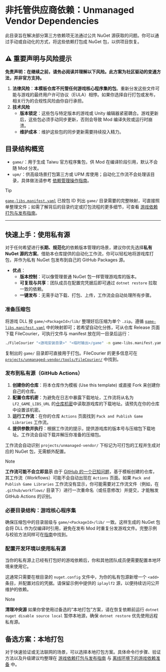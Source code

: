 # 非托管供应商依赖：Unmanaged Vendor Dependencies

此目录旨在解决部分第三方依赖项无法通过公共 NuGet 源获取的问题。你可以通过手动或自动化的方式，将这些依赖打包成 NuGet 包，以供项目恢复。

## ⚠️ 重要声明与风险提示

**免责声明：在继续之前，请务必阅读并理解以下风险。此方案为社区驱动的变通方法，并非官方支持。**

1. **法律风险**：**本模板仓库不托管任何游戏核心程序集的包**。重新分发这些文件可能与游戏的最终用户许可协议（EULA）相悖。如果你选择自行打包或发布，相关行为的合规性风险由你自行承担。
2. **技术风险**
    - **版本锁定**：这些包与特定版本的游戏或 Unity 编辑器紧密耦合。游戏更新后，这些包必须手动同步更新，否则会导致 Mod 编译失败或运行时崩溃。
    - **维护成本**：维护这些包的同步更新需要持续投入精力。

## 目录结构概览

- `game/`：用于生成 Taiwu 官方程序集包，供 Mod 在编译阶段引用，默认不会随 Mod 分发。
- `upm/`：供高级场景打包第三方或 UPM 库使用；自动化工作流不会处理该目录，具体做法请参考 [依赖管理操作指南](../../docs/how-to/dependency-management.md)。

> [!TIP]
> [`game-libs.manifest.yaml`](game/game-libs.manifest.yaml) 已按包 ID 列出 `game/` 目录需要的完整映射，可直接照单整理文件；如需了解背后的目录约定或打包流程的更多细节，可查看 [游戏依赖打包与发布指南](../../docs/how-to/game-lib-packaging.md)。

---

## 快速上手：使用私有源

对于任何希望进行**长期、规范化**的依赖版本管理的场景，建议你优先选择**私有 NuGet 源的方案**。借助本仓库提供的自动化工作流，你可以轻松地将游戏库打包，并作为私有 NuGet 包发布到自己的 GitHub Packages 源。

- **优点**：
  - **版本控制**：可以像管理普通 NuGet 包一样管理游戏库的版本。
  - **可复现与共享**：团队成员在配置完凭据后即可通过 `dotnet restore` 拉取一致的依赖。
  - **一键发布**：无需手动下载、打包、上传，工作流会自动处理所有步骤。

### 准备压缩包

将游戏 DLL 按 `game/<PackageId>/lib/` 整理好后压缩为单个 `.zip`。遵循 [`game-libs.manifest.yaml`](game/game-libs.manifest.yaml) 中的映射即可；若希望自动化分拣，可从仓库 Release 页面下载 FileCourier，可执行文件与 manifest 放在同一目录后运行：

```bash
./FileCourier "<游戏安装目录>" "<临时输出>/game" -m game-libs.manifest.yaml
```

复制出的 `game/` 目录即可直接用于打包。FileCourier 的更多信息可在 [`projects/unmanaged-vendor/tools/FileCourier/`](tools/FileCourier/) 中找到。

### 发布到私有源（GitHub Actions）

1. **创建你的仓库**：将本仓库作为模板 (Use this template) 或直接 Fork 来创建你自己的仓库。
2. **配置仓库机密**：为避免在日志中暴露下载地址，工作流将从名为 `LF2_GAME_LIBS_URL` 的[仓库机密](https://docs.github.com/zh/actions/security-guides/encrypted-secrets#creating-encrypted-secrets-for-a-repository)中读取游戏库的下载地址。请预先在你的仓库中设置该机密。
3. **运行工作流**：在你的仓库 `Actions` 页面找到 `Pack and Publish Game Libraries` 工作流。
4. **提供参数并执行**：根据工作流的提示，提供游戏库的版本号与压缩包下载地址。工作流会自动下载并解压你准备的压缩包。

工作流会自动识别 `projects/unmanaged-vendor/` 下标记为可打包的工程并生成对应的 NuGet 包，无需额外配置。

> [!NOTE]
> **工作流可能不会立即显示**
> 由于 [GitHub 的一个已知问题](https://github.com/orgs/community/discussions/25219)，基于模板创建的仓库，其工作流（Workflows）可能不会自动出现在 `Actions` 页面。如果 `Pack and Publish Game Libraries` 工作流没有显示，你可能需要对工作流文件（例如，在 `.github/workflows/` 目录下）进行一次重命名（或任意修改）并提交，才能触发 GitHub Actions 的识别。

### 必要目录结构：游戏核心程序集

确保压缩包中的目录层级与 `game/<PackageId>/lib/` 一致。这样生成的 NuGet 包会将 DLL 作为仅编译时引用，避免在发布 Mod 时重复分发游戏文件。完整示例与校验方法同样可在[指南](../../docs/how-to/game-lib-packaging.md#准备目录结构)中找到。

### 配置开发环境以使用私有源

当你的私有源上已经有打包好的游戏依赖后，你和其他团队成员便需要配置本地环境来使用它。

这通常只需要在根目录的 `nuget.config` 文件中，为你的私有包源新增一个 `<add>` 条目，并配置对应的凭据。请保留示例中提供的 `iplaylf2` 源，以便持续访问公开维护的依赖。

> [!NOTE]
> **清理冲突源**
> 如果你曾使用过备选的“本地打包”方案，请在恢复依赖前运行 `dotnet nuget disable source local` 暂停本地源，确保 `dotnet restore` 优先使用远程私有源。

## 备选方案：本地打包

对于快速验证或无法联网的场景，可以选择本地打包方案。具体命令行步骤、验证方法以及升级建议均整理在 [游戏依赖打包与发布指南](../../docs/how-to/game-lib-packaging.md) 与 [离线环境下的游戏依赖准备](../../docs/how-to/offline-game-dependency-setup.md) 中。
